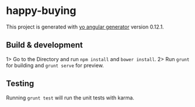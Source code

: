 # happy-buying

This project is generated with [yo angular generator](https://github.com/yeoman/generator-angular)
version 0.12.1.

## Build & development

1> Go to the Directory and run `npm install` and `bower install`.
2> Run `grunt` for building and `grunt serve` for preview.

## Testing

Running `grunt test` will run the unit tests with karma.
